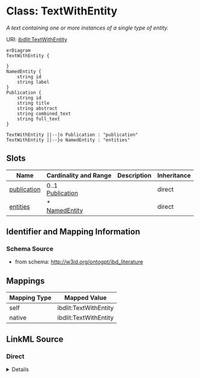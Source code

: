 

# Class: TextWithEntity


_A text containing one or more instances of a single type of entity._





URI: [ibdlit:TextWithEntity](http://w3id.org/ontogpt/ibd_literature/TextWithEntity)



```mermaid
erDiagram
TextWithEntity {

}
NamedEntity {
    string id  
    string label  
}
Publication {
    string id  
    string title  
    string abstract  
    string combined_text  
    string full_text  
}

TextWithEntity ||--|o Publication : "publication"
TextWithEntity ||--}o NamedEntity : "entities"

```



<!-- no inheritance hierarchy -->


## Slots

| Name | Cardinality and Range | Description | Inheritance |
| ---  | --- | --- | --- |
| [publication](publication.md) | 0..1 <br/> [Publication](Publication.md) |  | direct |
| [entities](entities.md) | * <br/> [NamedEntity](NamedEntity.md) |  | direct |









## Identifier and Mapping Information







### Schema Source


* from schema: http://w3id.org/ontogpt/ibd_literature





## Mappings

| Mapping Type | Mapped Value |
| ---  | ---  |
| self | ibdlit:TextWithEntity |
| native | ibdlit:TextWithEntity |





## LinkML Source

<!-- TODO: investigate https://stackoverflow.com/questions/37606292/how-to-create-tabbed-code-blocks-in-mkdocs-or-sphinx -->

### Direct

<details>
```yaml
name: TextWithEntity
description: A text containing one or more instances of a single type of entity.
from_schema: http://w3id.org/ontogpt/ibd_literature
attributes:
  publication:
    name: publication
    annotations:
      prompt.skip:
        tag: prompt.skip
        value: 'true'
    from_schema: http://w3id.org/ontogpt/ibd_literature
    domain_of:
    - TextWithTriples
    - TextWithEntity
    range: Publication
    inlined: true
  entities:
    name: entities
    from_schema: http://w3id.org/ontogpt/ibd_literature
    rank: 1000
    multivalued: true
    domain_of:
    - TextWithEntity
    range: NamedEntity

```
</details>

### Induced

<details>
```yaml
name: TextWithEntity
description: A text containing one or more instances of a single type of entity.
from_schema: http://w3id.org/ontogpt/ibd_literature
attributes:
  publication:
    name: publication
    annotations:
      prompt.skip:
        tag: prompt.skip
        value: 'true'
    from_schema: http://w3id.org/ontogpt/ibd_literature
    alias: publication
    owner: TextWithEntity
    domain_of:
    - TextWithTriples
    - TextWithEntity
    range: Publication
    inlined: true
  entities:
    name: entities
    from_schema: http://w3id.org/ontogpt/ibd_literature
    rank: 1000
    multivalued: true
    alias: entities
    owner: TextWithEntity
    domain_of:
    - TextWithEntity
    range: NamedEntity

```
</details>